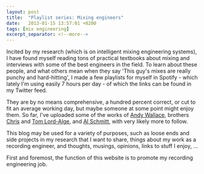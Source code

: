 ```yaml
---
layout: post
title:  "Playlist series: Mixing engineers"
date:   2013-01-15 13:57:01 +0200
tags: [mix engineering]
excerpt_separator: <!--more-->
---
```


Incited by my research (which is on intelligent mixing engineering systems), I have found myself reading tons of practical textbooks about mixing and interviews with some of the best engineers in the field. To learn about these people, and what others mean when they say 'This guy's mixes are really punchy and hard-hitting', I made a few playlists for myself in Spotify - which lately I'm using easily 7 hours per day - of which the links can be found in my Twitter feed. 

They are by no means comprehensive, a hundred percent correct, or cut to fit an average working day, but maybe someone at some point might enjoy them. So far, I've uploaded some of the works of [Andy Wallace](http://en.wikipedia.org/wiki/Andy_Wallace_(producer)), brothers [Chris](http://en.wikipedia.org/wiki/Chris_Lord-Alge) and [Tom Lord-Alge](http://en.wikipedia.org/wiki/Tom_Lord-Alge), and [Al Schmitt](http://en.wikipedia.org/wiki/Al_Schmitt), with very likely more to follow. 

This blog may be used for a variety of purposes, such as loose ends and side projects in my research that I want to share, things about my work as a recording engineer, and thoughts, musings, opinions, links to stuff I enjoy, ... 

First and foremost, the function of this website is to promote my recording engineering job. 
